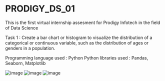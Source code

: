 # PRODIGY_DS_01
This is the first virtual internship assesment for Prodigy Infotech in the field of Data Science

Task 1 : Create a bar chart or histogram to visualize the distribution of a categorical or continuous variable, such as the distribution of ages or genders in a population.

Programming language used : Python
Python libraries used : Pandas, Seaborn, Matplotlib

![image](https://github.com/user-attachments/assets/e7d56045-a81e-4864-944b-1450464240c2)
![image](https://github.com/user-attachments/assets/b64e0346-2ecc-4b7e-948e-6068b1054630)
![image](https://github.com/user-attachments/assets/65c50b91-0c22-481c-8490-582a0789304f)





